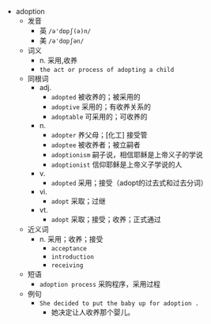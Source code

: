 - adoption
  - 发音
    - 英 `/ə'dɒpʃ(ə)n/`
    - 美 `/ə'dɑpʃən/`
  - 词义
    - n. 采用,收养
    - `the act or process of adopting a child`
  - 同根词
    - adj.
      - `adopted` 被收养的；被采用的
      - `adoptive` 采用的；有收养关系的
      - `adoptable` 可采用的；可收养的
    - n.
      - `adopter` 养父母；[化工] 接受管
      - `adoptee` 被收养者；被立嗣者
      - `adoptionism` 嗣子说，相信耶稣是上帝义子的学说
      - `adoptionist` 信仰耶稣是上帝义子学说的人
    - v.
      - `adopted` 采用；接受（adopt的过去式和过去分词）
    - vi.
      - `adopt` 采取；过继
    - vt.
      - `adopt` 采取；接受；收养；正式通过
  - 近义词
    - n. 采用；收养；接受
      - `acceptance`
      - `introduction`
      - `receiving`
  - 短语
    - `adoption process` 采购程序，采用过程 
  - 例句
    - `She decided to put the baby up for adoption .`
      - 她决定让人收养那个婴儿。

